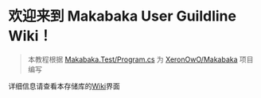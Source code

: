 # 欢迎来到 Makabaka User Guildline Wiki！
> 本教程根据 [Makabaka.Test/Program.cs](https://github.com/XeronOwO/Makabaka/blob/main/Makabaka.Test/Program.cs) 为 [XeronOwO/Makabaka](https://github.com/XeronOwO/Makabaka/blob/main/Makabaka.Test/Program.cs) 项目编写

详细信息请查看本存储库的[Wiki](https://github.com/whitecat346/MakabakaUserGuildline/wiki)界面